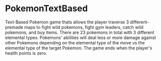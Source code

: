 # PokemonTextBased

Text-Based Pokemon game thats allows the player traverse 3 different-premade maps to fight wild pokemons, fight gym leaders, catch wild pokemons, and buy items. 
There are 23 pokemons in total with 3 different elemental types. Pokemons' abilities will deal less or more damage against other Pokemons depending on the elemental type of the move vs the elemental type of the target Pokemon. The game ends when the player's health points is zero.
